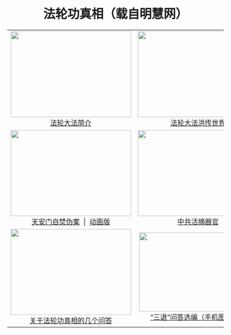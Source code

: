 <div align="center">

# 法轮功真相（载自明慧网）

<table border="0" width="700" id="table1">
		<tr align=center>
			<td height="220"><a href="fldfjj.md">
			<img border="0" src="https://cloud.githubusercontent.com/assets/26177494/25068800/b4437596-223c-11e7-9aac-a40362e442c0.jpg" width="280" height="200"></a><br>
			<a href="fldfjj.md">法轮大法简介</a></td>
			<td height="220"><a href="fldfhcsj.md">
			<img border="0" src="https://cloud.githubusercontent.com/assets/26177494/25068799/b442874e-223c-11e7-9e2c-4db4bbac87ed.jpg" width="280" height="200"></a><br>
			<a href="fldfhcsj.md">法轮大法洪传世界</a></td>
		</tr>
		<tr align=center>
			<td>
			<a href="zfzx.md">
			<img border="0" src="https://cloud.githubusercontent.com/assets/26177494/25068804/b44c3e38-223c-11e7-8b85-b3c54b6cf88b.jpg" width="280" height="200"><br>
			天安门自焚伪案</a> <span lang="en-us">&nbsp;</span>|<span lang="en-us"> </span>&nbsp;<a href="zfpjdh-1.md">动画版</a></td>
			<td><a href="huozhaizhenxiang.md">
			<img border="0" src="https://cloud.githubusercontent.com/assets/26177494/25068780/b42cddd6-223c-11e7-886f-bdef820abb9b.png" width="280" height="200"><br>
			中共活摘器官</a></td>
		</tr>
		<tr align=center>
			<td><a href="qna.md">
			<img border="0" src="https://cloud.githubusercontent.com/assets/26177494/25068798/b4424a72-223c-11e7-8e7d-76de100c6cfd.jpg" width="280" height="200"><br>
			关于法轮功真相的几个问答</a></td>
			<td>
			<a href="https://cloud.githubusercontent.com/assets/26177494/25068803/b449149c-223c-11e7-9dec-2cf3a6d4f099.jpg">
			<img border="0" src="https://cloud.githubusercontent.com/assets/26177494/25068802/b4451ed2-223c-11e7-91a7-19e9062db778.jpg" width="275" height="184"></a><br>
			<a href="https://cloud.githubusercontent.com/assets/26177494/25068803/b449149c-223c-11e7-9dec-2cf3a6d4f099.jpg">
			“三退”问答选编（手机图片版）</a></td>
		</tr>
	</table>
</div>
